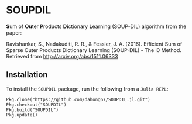 # SOUPDIL

**S**um of **Ou**ter **P**roducts **Di**ctionary **L**earning (SOUP-DIL) algorithm from the paper:

Ravishankar, S., Nadakuditi, R. R., & Fessler, J. A. (2016). Efficient Sum of Sparse Outer Products Dictionary Learning (SOUP-DIL) - The l0 Method. Retrieved from http://arxiv.org/abs/1511.06333

## Installation

To install the `SOUPDIL` package, run the following from a `Julia REPL`:

```
Pkg.clone("https://github.com/dahong67/SOUPDIL.jl.git")
Pkg.checkout("SOUPDIL")
Pkg.build("SOUPDIL")
Pkg.update()
```
